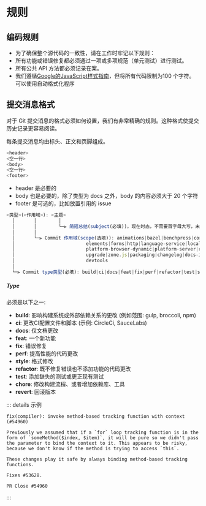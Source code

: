 # 规则

##  编码规则

+ 为了确保整个源代码的一致性，请在工作时牢记以下规则：
+ 所有功能或错误修复都必须通过一项或多项规范（单元测试）进行测试。
+ 所有公共 API 方法都必须记录在案。
+ 我们遵循[Google的JavaScript样式指南](https://google.github.io/styleguide/jsguide.html)，但将所有代码限制为100 个字符。
可以使用自动格式化程序

## 提交消息格式
对于 Git 提交消息的格式必须如何设置，我们有非常精确的规则。这种格式使提交历史记录更容易阅读。

每条提交消息均由标头、正文和页脚组成。
```javascript
<header>
<空一行>
<body>
<空一行>
<footer>
````


+ header 是必要的
+ body 也是必要的，除了类型为 docs 之外，body 的内容必须大于 20 个字符
+ footer 是可选的，比如放置引用的 issue
````javascript
<类型>(<作用域>): <主题>
  │       │        │
  │       │        └─⫸ 简短总结(subject(必填))，现在时态，不需要首字母大写，末尾不用加句号
  │       │
  │       └─⫸ Commit 作用域(scope(选填)): animations|bazel|benchpress|common|compiler|compiler-cli|core|
  │                          elements|forms|http|language-service|localize|platform-browser|
  │                          platform-browser-dynamic|platform-server|router|service-worker|
  │                          upgrade|zone.js|packaging|changelog|docs-infra|migrations|
  │                          devtools
  │
  └─⫸ Commit type类型(必填): build|ci|docs|feat|fix|perf|refactor|test|style|chore|revert
````

##### Type

必须是以下之一:

* **build**: 影响构建系统或外部依赖关系的更改 (例如范围: gulp, broccoli, npm)
* **ci**: 更改CI配置文件和脚本 (示例: CircleCi, SauceLabs)
* **docs**: 仅文档更改
* **feat**: 一个新功能
* **fix**: 错误修复
* **perf**: 提高性能的代码更改
* **style**: 格式修改
* **refactor**: 既不修复错误也不添加功能的代码更改
* **test**: 添加缺失的测试或更正现有测试
* **chore**: 修改构建流程、或者增加依赖库、工具
* **revert**: 回滚版本

::: details 示例
```
fix(compiler): invoke method-based tracking function with context (#54960)

Previously we assumed that if a `for` loop tracking function is in the form of `someMethod($index, $item)`, it will be pure so we didn't pass the parameter to bind the context to it. This appears to be risky, because we don't know if the method is trying to access `this`.

These changes play it safe by always binding method-based tracking functions.

Fixes #53628.

PR Close #54960
```
:::